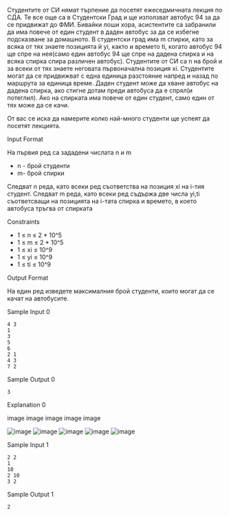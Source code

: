 Студентите от СИ нямат търпение да посетят ежеседмичната лекция по СДА. Те все още са в Студентски Град и ще използват автобус 94 за да се придвижат до ФМИ. Бивайки лоши хора, асистентите са забранили да има повече от един студент в даден автобус за да се избегне подсказване за домашното. В студентски град има m спирки, като за всяка от тях знаете позицията й yi, както и времето ti, когато автобус 94 ще спре на нея(само един автобус 94 ще спре на дадена спирка и на всяка спирка спира различен автобус). Студентите от СИ са n на брой и за всеки от тях знаете неговата първоначална позиция xi. Студентите могат да се придвижват с една единица разстояние напред и назад по маршрута за единица време. Даден студент може да хване автобус на дадена спирка, ако стигне дотам преди автобуса да е спрял(и потеглил). Ако на спирката има повече от един студент, само един от тях може да се качи.

От вас се иска да намерите колко най-много студенти ще успеят да посетят лекцията.

Input Format

 На първия ред са зададени числата n и m
 
  - n - брой студенти
  - m- брой спирки

Следват n реда, като всеки ред съответства на позиция xi на i-тия студент.
Следват m реда, като всеки ред съдържа две числа yi,ti съответсващи на позицията на i-тата спирка и времето, в което автобуса тръгва от спирката

Constraints
 - 1 ≤ n ≤ 2 * 10^5
 - 1 ≤ m ≤ 2 * 10^5
 - 1 ≤ xi ≤ 10^9
 - 1 ≤ yi ≤ 10^9
 - 1 ≤ ti ≤ 10^9
 
Output Format

На един ред изведете максималния брой студенти, които могат да се качат на автобусите.

Sample Input 0

    4 3
    1
    3
    5
    6
    2 1
    4 3
    7 2

Sample Output 0

    3

Explanation 0

image image image image image

![image](https://user-images.githubusercontent.com/43996329/159137613-c4b78283-61af-40c8-a40c-ddfa6ae32c6d.png)
![image](https://user-images.githubusercontent.com/43996329/159137615-b09fd65e-c7ec-47fd-b0b3-5668257d0f85.png)
![image](https://user-images.githubusercontent.com/43996329/159137618-d27c1ecf-2be2-4ed5-a95b-ed1a19c6900c.png)
![image](https://user-images.githubusercontent.com/43996329/159137621-f1a95a16-e80c-49e5-9479-9c5050cf0676.png)
![image](https://user-images.githubusercontent.com/43996329/159137623-27da66d3-c511-4922-9990-00c047cd6310.png)


Sample Input 1

    2 2
    1
    10
    2 10
    3 2

Sample Output 1

    2

